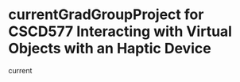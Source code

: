 # currentGradGroupProject for CSCD577 Interacting with Virtual Objects with an Haptic Device
current
